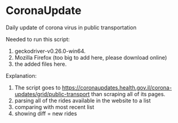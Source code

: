 # CoronaUpdate
Daily update of corona virus in public transportation

Needed to run this script:
  1. geckodriver-v0.26.0-win64.
  2. Mozilla Firefox (too big to add here, please download online)
  3. the added files here.

Explanation:
1. The script goes to https://coronaupdates.health.gov.il/corona-updates/grid/public-transport than scraping all of its pages.
2. parsing all of the rides available in the website to a list
3. comparing with most recent list
4. showing diff = new rides
